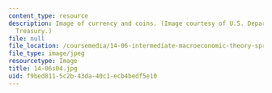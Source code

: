 ```yaml
---
content_type: resource
description: Image of currency and coins. (Image courtesy of U.S. Department of the
  Treasury.)
file: null
file_location: /coursemedia/14-06-intermediate-macroeconomic-theory-spring-2004/f9bed8115c2b43da40c1ecb4bedf5e10_14-06s04.jpg
file_type: image/jpeg
resourcetype: Image
title: 14-06s04.jpg
uid: f9bed811-5c2b-43da-40c1-ecb4bedf5e10
---
```

